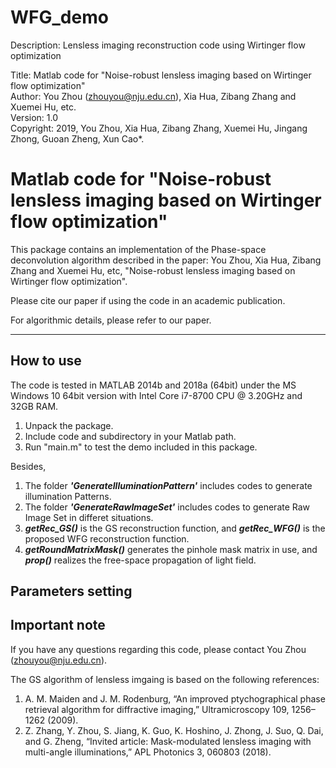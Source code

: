 # WFG_demo
Description: Lensless imaging reconstruction code using Wirtinger flow optimization <br>

Title: Matlab code for "Noise-robust lensless imaging based on Wirtinger flow optimization" <br>
Author: You Zhou (zhouyou@nju.edu.cn), Xia Hua, Zibang Zhang and Xuemei Hu, etc. <br>
Version: 1.0 <br>
Copyright: 2019, You Zhou, Xia Hua, Zibang Zhang, Xuemei Hu, Jingang Zhong, Guoan Zheng, Xun Cao*. <br>

# Matlab code for "Noise-robust lensless imaging based on Wirtinger flow optimization"
This package contains an implementation of the Phase-space deconvolution algorithm described in 
the paper: You Zhou, Xia Hua, Zibang Zhang and Xuemei Hu, etc, "Noise-robust lensless imaging 
based on Wirtinger flow optimization". <br>

Please cite our paper if using the code in an academic publication. <br>

For algorithmic details, please refer to our paper. <br>

---
## How to use
The code is tested in MATLAB 2014b and 2018a (64bit) under the MS Windows 10 64bit version with Intel Core i7-8700 CPU @ 3.20GHz and 32GB RAM. <br>

1. Unpack the package.
2. Include code and subdirectory in your Matlab path.
3. Run "main.m" to test the demo included in this package.

Besides, <br>
1. The folder ***'GenerateIlluminationPattern'*** includes codes to generate illumination Patterns.
2. The folder ***'GenerateRawImageSet'*** includes codes to generate Raw Image Set in differet situations.
3. ***getRec_GS()*** is the GS reconstruction function, and ***getRec_WFG()*** is the proposed WFG reconstruction function.
4. ***getRoundMatrixMask()*** generates the pinhole mask matrix in use, and ***prop()*** realizes the free-space propagation of light field.

## Parameters setting

## Important note
If you have any questions regarding this code, please contact You Zhou (zhouyou@nju.edu.cn).

The GS algorithm of lensless imgaing is based on the following references: <br>
1. A. M. Maiden and J. M. Rodenburg, “An improved ptychographical phase retrieval algorithm for diffractive imaging,”
Ultramicroscopy 109, 1256–1262 (2009).
2. Z. Zhang, Y. Zhou, S. Jiang, K. Guo, K. Hoshino, J. Zhong, J. Suo, Q. Dai, and G. Zheng, “Invited article:
Mask-modulated lensless imaging with multi-angle illuminations,” APL Photonics 3, 060803 (2018).

